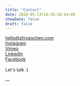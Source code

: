 ```yaml
---
title: "Contact"
date: 2018-05-13T14:26:10-04:00
showDate: false
draft: false
---
```

[hello@zhiyaochen.com](mailto:hello@zhiyaochen.com)<br>
[Instagram](https://instagram.com/zchenmtl)<br>
[Vimeo](https://vimeo.com/zchenmtl)<br>
[LinkedIn](https://linkedin.com/in/zchenmtl)</a><br>
[Facebook](https://facebook.com/zchenmtl)<br>
<br>
Let's talk :) <br><br>
—<br>
